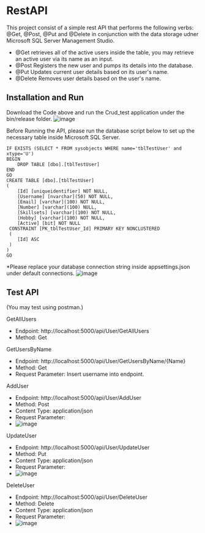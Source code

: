 # RestAPI
This project consist of a simple rest API that performs the following verbs: @Get, @Post, @Put and @Delete 
in conjunction with the data storage udner Microsoft SQL Server Management Studio.
- @Get retrieves all of the active users inside the table, you may retrieve an active user via its name as an input.
- @Post Registers the new user and pumps its details into the database.
- @Put Updates current user details based on its user's name.
- @Delete Removes user details based on the user's name.

## Installation and Run
Download the Code above and run the Crud_test application under the bin/release folder.
![image](https://github.com/L0ucas/RestAPI/assets/50651727/549b5cf5-cfea-4c76-b188-c2c1690317a8)

Before Running the API, please run the database script below to set up the necessary table inside Microsoft SQL Server.
```
IF EXISTS (SELECT * FROM sysobjects WHERE name='tblTestUser' and xtype='U')
BEGIN
	DROP TABLE [dbo].[tblTestUser]
END
GO
CREATE TABLE [dbo].[tblTestUser]
(
	[Id] [uniqueidentifier] NOT NULL,
	[Username] [nvarchar](50) NOT NULL,
	[Email] [varchar](100) NOT NULL,
	[Number] [varchar](100) NULL,
	[Skillsets] [varchar](100) NOT NULL,
	[Hobby] [varchar](100) NOT NULL,
	[Active] [bit] NOT NULL
 CONSTRAINT [PK_tblTestUser_Id] PRIMARY KEY NONCLUSTERED 
 (
	[Id] ASC
 )
)
GO

```
*Please replace your database connection string inside appsettings.json under default connections.
![image](https://github.com/L0ucas/RestAPI/assets/50651727/4b49128b-88a0-4025-8d9f-935a2c35ce5c)

## Test API
(You may test using postman.)

GetAllUsers
- Endpoint: http://localhost:5000/api/User/GetAllUsers
- Method: Get

GetUsersByName
- Endpoint: http://localhost:5000/api/User/GetUsersByName/{Name}
- Method: Get
- Request Parameter: Insert username into endpoint.

AddUser
- Endpoint: http://localhost:5000/api/User/AddUser
- Method: Post
- Content Type: application/json
- Request Parameter:
- ![image](https://github.com/L0ucas/RestAPI/assets/50651727/c36de655-7180-4b61-80b1-101f048e27bb)

UpdateUser
- Endpoint: http://localhost:5000/api/User/UpdateUser
- Method: Put
- Content Type: application/json
- Request Parameter: 
- ![image](https://github.com/L0ucas/RestAPI/assets/50651727/f5575aa2-6ddf-4453-b5f9-f0eceaecd580)

DeleteUser
- Endpoint: http://localhost:5000/api/User/DeleteUser
- Method: Delete
- Content Type: application/json
- Request Parameter:
- ![image](https://github.com/L0ucas/RestAPI/assets/50651727/4ef8bdbc-9324-442a-b036-4b0ab58165a1)


